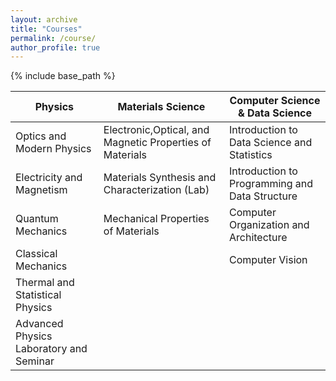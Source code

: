 ```yaml
---
layout: archive
title: "Courses"
permalink: /course/
author_profile: true
---
```

{% include base_path %}

| Physics                                 | Materials Science                                        | Computer Science & Data Science |
| --------------------------------------- | -----------------                                        | ------------------------------- |
| Optics and Modern Physics               | Electronic,Optical, and Magnetic Properties of Materials | Introduction to Data Science and Statistics                 |
| Electricity and Magnetism               | Materials Synthesis and Characterization (Lab)           | Introduction to Programming and Data Structure         |
| Quantum Mechanics                       | Mechanical Properties of Materials                       | Computer Organization and Architecture         |
| Classical Mechanics                     |                                                          | Computer Vision         |
| Thermal and Statistical Physics         |                                                          |         |
| Advanced Physics Laboratory and Seminar |                                                          |      |
